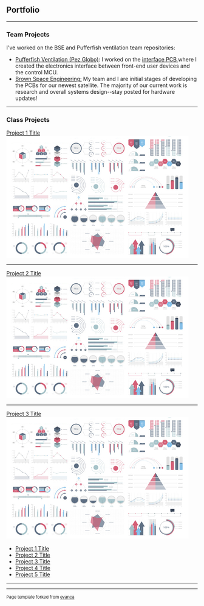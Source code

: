 ## Portfolio

---

### Team Projects
<p> I've worked on the BSE and Pufferfish ventilation team repositories:
  <ul>
      <li>
          <a href="https://github.com/pez-globo">Pufferfish Ventilation (Pez Globo)</a>:
              I worked on the
                  <a href="https://github.com/pez-globo/pufferfish-electronics/tree/interface"> interface PCB </a>
              where I created the electronics interface between front-end user devices and the control MCU.
      </li>
      <li>
          <a href="https://github.com/BrownSpaceEngineering">Brown Space Engineering:</a>
          My team and I are initial stages of developing the PCBs for our newest satellite. The majority
          of our current work is research and overall systems design--stay posted for hardware updates!
      </li>
  </ul>
</p>

---

### Class Projects

[Project 1 Title](/sample_page)
<img src="images/dummy_thumbnail.jpg?raw=true"/>

---
[Project 2 Title](/pdf/sample_presentation.pdf)
<img src="images/dummy_thumbnail.jpg?raw=true"/>

---
[Project 3 Title](http://example.com/)
<img src="images/dummy_thumbnail.jpg?raw=true"/>

- [Project 1 Title](http://example.com/)
- [Project 2 Title](http://example.com/)
- [Project 3 Title](http://example.com/)
- [Project 4 Title](http://example.com/)
- [Project 5 Title](http://example.com/)

---




---
<p style="font-size:11px">Page template forked from <a href="https://github.com/evanca/quick-portfolio">evanca</a></p>
<!-- Remove above link if you don't want to attibute -->
